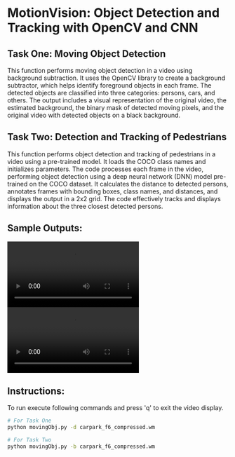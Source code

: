 # MotionVision: Object Detection and Tracking with OpenCV and CNN

## Task One: Moving Object Detection

This function performs moving object detection in a video using background subtraction. It uses the OpenCV library to create a background subtractor, which helps identify foreground objects in each frame. The detected objects are classified into three categories: persons, cars, and others. The output includes a visual representation of the original video, the estimated background, the binary mask of detected moving pixels, and the original video with detected objects on a black background.


## Task Two: Detection and Tracking of Pedestrians

This function performs object detection and tracking of pedestrians in a video using a pre-trained model. It loads the COCO class names and initializes parameters. The code processes each frame in the video, performing object detection using a deep neural network (DNN) model pre-trained on the COCO dataset. It calculates the distance to detected persons, annotates frames with bounding boxes, class names, and distances, and displays the output in a 2x2 grid. The code effectively tracks and displays information about the three closest detected persons.

## Sample Outputs:
![Click here to see sample output of task one](task_one_output.mp4) <br>
![Click here to see sample output of task two](task_two_output.mp4)


## Instructions:

To run execute following commands and press 'q' to exit the video display.

```bash
# For Task One
python movingObj.py -d carpark_f6_compressed.wm

# For Task Two
python movingObj.py -b carpark_f6_compressed.wm
